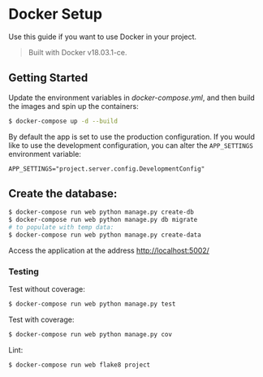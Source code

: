 # Docker Setup

Use this guide if you want to use Docker in your project.

> Built with Docker v18.03.1-ce.

## Getting Started

Update the environment variables in _docker-compose.yml_, and then build the images and spin up the containers:

```sh
$ docker-compose up -d --build
```

By default the app is set to use the production configuration. If you would like to use the development configuration, you can alter the `APP_SETTINGS` environment variable:

```
APP_SETTINGS="project.server.config.DevelopmentConfig"
```

## Create the database:

```sh
$ docker-compose run web python manage.py create-db
$ docker-compose run web python manage.py db migrate
# to populate with temp data:
$ docker-compose run web python manage.py create-data
```

Access the application at the address [http://localhost:5002/](http://localhost:5002/)

### Testing

Test without coverage:

```sh
$ docker-compose run web python manage.py test
```

Test with coverage:

```sh
$ docker-compose run web python manage.py cov
```

Lint:

```sh
$ docker-compose run web flake8 project
```
